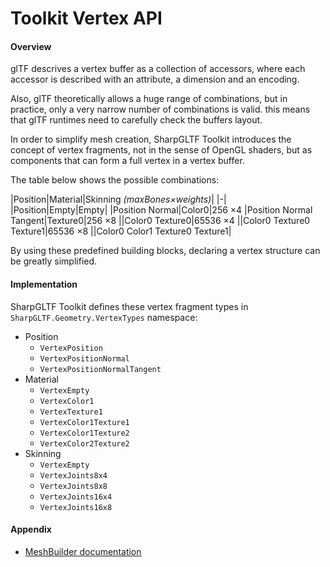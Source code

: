 ﻿# Toolkit Vertex API

#### Overview

glTF descrives a vertex buffer as a collection of accessors, where each accessor is described
with an attribute, a dimension and an encoding.

Also, glTF theoretically allows a huge range of combinations, but in practice, only a very
narrow number of combinations is valid. this means that glTF runtimes need to carefully
check the buffers layout.

In order to simplify mesh creation, SharpGLTF Toolkit introduces the concept of
vertex fragments, not in the sense of OpenGL shaders, but as components that can form
a full vertex in a vertex buffer.

The table below shows the possible combinations:

|Position|Material|Skinning _(maxBones×weights)_|
|-|
|Position|Empty|Empty|
|Position Normal|Color0|256 ×4
|Position Normal Tangent|Texture0|256 ×8
||Color0 Texture0|65536 ×4
||Color0 Texture0 Texture1|65536 ×8
||Color0 Color1 Texture0 Texture1|

By using these predefined building blocks, declaring a vertex structure can be
greatly simplified.

#### Implementation

SharpGLTF Toolkit defines these vertex fragment types
in `SharpGLTF.Geometry.VertexTypes` namespace:
  
- Position
  - `VertexPosition`
  - `VertexPositionNormal`
  - `VertexPositionNormalTangent`
- Material
  - `VertexEmpty`
  - `VertexColor1`
  - `VertexTexture1`
  - `VertexColor1Texture1`
  - `VertexColor1Texture2`
  - `VertexColor2Texture2`
- Skinning
  - `VertexEmpty`
  - `VertexJoints8x4`
  - `VertexJoints8x8`
  - `VertexJoints16x4`
  - `VertexJoints16x8`

#### Appendix

- [MeshBuilder documentation](../readme.md)

